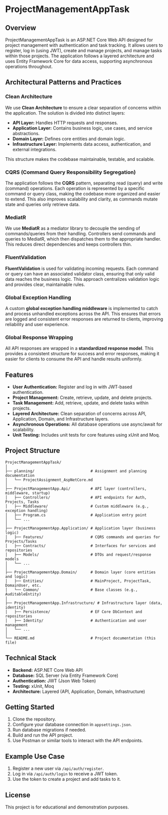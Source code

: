 # ProjectManagementAppTask

## Overview

ProjectManagementAppTask is an ASP.NET Core Web API designed for project management with authentication and task tracking. It allows users to register, log in (using JWT), create and manage projects, and manage tasks within those projects. The application follows a layered architecture and uses Entity Framework Core for data access, supporting asynchronous operations throughout.

## Architectural Patterns and Practices

### Clean Architecture
We use **Clean Architecture** to ensure a clear separation of concerns within the application. The solution is divided into distinct layers:
- **API Layer:** Handles HTTP requests and responses.
- **Application Layer:** Contains business logic, use cases, and service abstractions.
- **Domain Layer:** Defines core entities and domain logic.
- **Infrastructure Layer:** Implements data access, authentication, and external integrations.

This structure makes the codebase maintainable, testable, and scalable.

### CQRS (Command Query Responsibility Segregation)
The application follows the **CQRS** pattern, separating read (query) and write (command) operations. Each operation is represented by a specific command or query class, making the codebase more organized and easier to extend. This also improves scalability and clarity, as commands mutate state and queries only retrieve data.

### MediatR
We use **MediatR** as a mediator library to decouple the sending of commands/queries from their handling. Controllers send commands and queries to MediatR, which then dispatches them to the appropriate handler. This reduces direct dependencies and keeps controllers thin.

### FluentValidation
**FluentValidation** is used for validating incoming requests. Each command or query can have an associated validator class, ensuring that only valid data reaches the business logic. This approach centralizes validation logic and provides clear, maintainable rules.

### Global Exception Handling
A custom **global exception handling middleware** is implemented to catch and process unhandled exceptions across the API. This ensures that errors are logged and consistent error responses are returned to clients, improving reliability and user experience.

### Global Response Wrapping
All API responses are wrapped in a **standardized response model**. This provides a consistent structure for success and error responses, making it easier for clients to consume the API and handle results uniformly.

## Features
- **User Authentication:** Register and log in with JWT-based authentication.
- **Project Management:** Create, retrieve, update, and delete projects.
- **Task Management:** Add, retrieve, update, and delete tasks within projects.
- **Layered Architecture:** Clean separation of concerns across API, Application, Domain, and Infrastructure layers.
- **Asynchronous Operations:** All database operations use async/await for scalability.
- **Unit Testing:** Includes unit tests for core features using xUnit and Moq.

## Project Structure

```
ProjectManagementAppTask/
│
├── planning/                         # Assignment and planning documentation
│   └── ProjectAssignment_AspNetCore.md
│
├── ProjectManagementApp.Api/         # API layer (controllers, middleware, startup)
│   ├── Controllers/                  # API endpoints for Auth, Projects, Tasks
│   ├── Middleware/                   # Custom middleware (e.g., exception handling)
│   ├── Program.cs                    # Application entry point
│   └── ...
│
├── ProjectManagementApp.Application/ # Application layer (business logic)
│   ├── Features/                     # CQRS commands and queries for Projects/Tasks
│   ├── Contracts/                    # Interfaces for services and repositories
│   ├── Models/                       # DTOs and request/response models
│   └── ...
│
├── ProjectManagementApp.Domain/      # Domain layer (core entities and logic)
│   ├── Entities/                     # MainProject, ProjectTask, DomainUser, etc.
│   └── Common/                       # Base classes (e.g., AuditableEntity)
│
├── ProjectManagementApp.Infrastructure/ # Infrastructure layer (data, identity)
│   ├── Persistence/                  # EF Core DbContext and repositories
│   ├── Identity/                     # Authentication and user management
│   └── ...
│
└── README.md                         # Project documentation (this file)
```

## Technical Stack
- **Backend:** ASP.NET Core Web API
- **Database:** SQL Server (via Entity Framework Core)
- **Authentication:** JWT (Json Web Token)
- **Testing:** xUnit, Moq
- **Architecture:** Layered (API, Application, Domain, Infrastructure)

## Getting Started
1. Clone the repository.
2. Configure your database connection in `appsettings.json`.
3. Run database migrations if needed.
4. Build and run the API project.
5. Use Postman or similar tools to interact with the API endpoints.

## Example Use Case
1. Register a new user via `/api/auth/register`.
2. Log in via `/api/auth/login` to receive a JWT token.
3. Use the token to create a project and add tasks to it.

## License
This project is for educational and demonstration purposes. 
